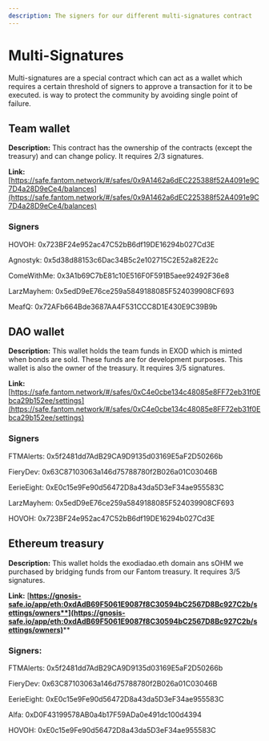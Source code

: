 ```yaml
---
description: The signers for our different multi-signatures contract
---
```


# Multi-Signatures

Multi-signatures are a special contract which can act as a wallet which requires a certain threshold of signers to approve a transaction for it to be executed. is way to protect the community by avoiding single point of failure.

## Team wallet

**Description:** This contract has the ownership of the contracts (except the treasury) and can change policy. It requires 2/3 signatures.

**Link:** [https://safe.fantom.network/#/safes/0x9A1462a6dEC225388f52A4091e9C7D4a28D9eCe4/balances](https://safe.fantom.network/#/safes/0x9A1462a6dEC225388f52A4091e9C7D4a28D9eCe4/balances)

### Signers

HOVOH: 0x723BF24e952ac47C52bB6df19DE16294b027Cd3E

Agnostyk: 0x5d38d88153c6Dac34B5c2e102715C2E52a82E22c

ComeWithMe: 0x3A1b69C7bE81c10E516F0F591B5aee92492F36e8

LarzMayhem: 0x5edD9eE76ce259a5849188085F524039908CF693

MeafQ: 0x72AFb664Bde3687AA4F531CCC8D1E430E9C39B9b

## DAO wallet

**Description:** This wallet holds the team funds in EXOD which is minted when bonds are sold. These funds are for development purposes. This wallet is also the owner of the treasury. It requires 3/5 signatures.

**Link:** [https://safe.fantom.network/#/safes/0xC4e0cbe134c48085e8FF72eb31f0Ebca29b152ee/settings](https://safe.fantom.network/#/safes/0xC4e0cbe134c48085e8FF72eb31f0Ebca29b152ee/settings)

### Signers

FTMAlerts: 0x5f2481dd7AdB29CA9D9135d03169E5aF2D50266b

FieryDev: 0x63C87103063a146d75788780f2B026a01C03046B

EerieEight: 0xE0c15e9Fe90d56472D8a43da5D3eF34ae955583C

LarzMayhem: 0x5edD9eE76ce259a5849188085F524039908CF693

HOVOH: 0x723BF24e952ac47C52bB6df19DE16294b027Cd3E

## Ethereum treasury

**Description:** This wallet holds the exodiadao.eth domain ans sOHM we purchased by bridging funds from our Fantom treasury. It requires 3/5 signatures.

**Link:** [**https://gnosis-safe.io/app/eth:0xdAdB69F5061E9087f8C30594bC2567D8Bc927C2b/settings/owners**](https://gnosis-safe.io/app/eth:0xdAdB69F5061E9087f8C30594bC2567D8Bc927C2b/settings/owners)****

### Signers:

FTMAlerts: 0x5f2481dd7AdB29CA9D9135d03169E5aF2D50266b

FieryDev: 0x63C87103063a146d75788780f2B026a01C03046B

EerieEight: 0xE0c15e9Fe90d56472D8a43da5D3eF34ae955583C

Alfa: 0xD0F43199578AB0a4b17F59ADa0e491dc100d4394

HOVOH: 0xE0c15e9Fe90d56472D8a43da5D3eF34ae955583C


